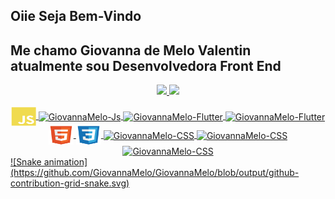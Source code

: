 ## Oiie Seja Bem-Vindo
## Me chamo Giovanna de Melo Valentin atualmente sou Desenvolvedora Front End
<div align="center">
  <a href="https://github.com/GiovannaMelo">
  <img height="180em" src="https://github-readme-stats.vercel.app/api?username=GiovannaMelo&show_icons=true&theme=dracula&include_all_commits=true&count_private=true"/>
  <img height="180em" src="https://github-readme-stats.vercel.app/api/top-langs/?username=GiovannaMelo&layout=compact&langs_count=7&theme=dracula"/>
</div>
<div align="center" style="display: inline_block"><br>
  <img align="center" alt="GiovannaMelo-Js" height="30" width="40" src="https://raw.githubusercontent.com/devicons/devicon/master/icons/javascript/javascript-plain.svg">
  <img align="center" alt="GiovannaMelo-Js" height="30" width="40" src="https://cdn.jsdelivr.net/gh/devicons/devicon/icons/java/java-original-wordmark.svg" />
  <img align="center" alt="GiovannaMelo-Flutter" height="30" width="40" src="https://cdn.jsdelivr.net/gh/devicons/devicon/icons/flutter/flutter-original.svg" />
  <img align="center" alt="GiovannaMelo-Flutter" height="30" width="40" src="https://cdn.jsdelivr.net/gh/devicons/devicon/icons/canva/canva-original.svg" />
  <img align="center" alt="GiovannaMelo-HTML" height="30" width="40" src="https://raw.githubusercontent.com/devicons/devicon/master/icons/html5/html5-original.svg">
  <img align="center" alt="GiovannaMelo-CSS" height="30" width="40" src="https://raw.githubusercontent.com/devicons/devicon/master/icons/css3/css3-original.svg">
  <img align="center" alt="GiovannaMelo-CSS" height="30" width="40" src="https://cdn.jsdelivr.net/gh/devicons/devicon/icons/sass/sass-original.svg" />
  <img align="center" alt="GiovannaMelo-CSS" height="30" width="40" src="https://cdn.jsdelivr.net/gh/devicons/devicon/icons/php/php-plain.svg" />
  <img align="center" alt="GiovannaMelo-CSS" height="30" width="40" src="https://cdn.jsdelivr.net/gh/devicons/devicon/icons/mysql/mysql-original.svg" />
</div>
<div>
 ![Snake animation](https://github.com/GiovannaMelo/GiovannaMelo/blob/output/github-contribution-grid-snake.svg)
  </div>

